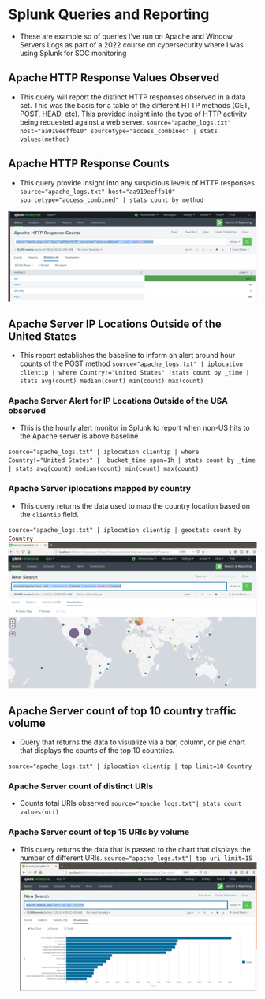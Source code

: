 # Splunk Queries and Reporting 
- These are example so of queries I've run on Apache and Window Servers Logs as part of a 2022 course on cybersecurity where I was using Splunk for SOC monitoring

## Apache HTTP Response Values Observed 
- This query will report the distinct HTTP responses observed in a data set. This was the basis for a table of the different HTTP methods (GET, POST, HEAD, etc). This provided insight into the type of HTTP activity being requested against a web server.
`source="apache_logs.txt" host="aa919eeffb10" sourcetype="access_combined" | stats values(method)`


## Apache HTTP Response Counts
- This query provide insight into any suspicious levels of HTTP responses.
`source="apache_logs.txt" host="aa919eeffb10" sourcetype="access_combined" | stats count by method`

![](ApacheCounts.png)

## Apache Server IP Locations Outside of the United States
- This report establishes the baseline to inform an alert around hour counts of the POST method 
`source="apache_logs.txt" | iplocation clientip | where Country!="United States" |stats count by _time | stats avg(count) median(count) min(count) max(count)`

### Apache Server Alert for IP Locations Outside of the USA observed 
- This is the hourly alert monitor in Splunk to report when non-US hits to the Apache server is above baseline 

`source="apache_logs.txt" | iplocation clientip | where Country!="United States" |  bucket_time span=1h | stats count by _time | stats avg(count) median(count) min(count) max(count)` 

### Apache Server iplocations mapped by country 
- This query returns the data used to map the country location based on the `clientip` field.

`source="apache_logs.txt" | iplocation clientip | geostats count by Country` 
![](ApacheMap.png)

## Apache Server count of top 10 country traffic volume 
- Query that returns the data to visualize via a bar, column, or pie chart that displays the counts of the top 10 countries.

`source="apache_logs.txt" | iplocation clientip | top limit=10 Country`

### Apache Server count of distinct URIs 
-  Counts total URIs observed 
`source="apache_logs.txt"| stats count values(uri)` 

### Apache Server count of top 15 URIs by volume
- This query returns the data that is passed to the chart that displays the number of different URIs.
`source="apache_logs.txt"| top uri limit=15` 
![](ApacheCountUri.png)

